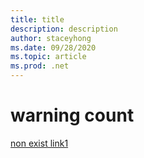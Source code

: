 ```yaml
---
title: title
description: description
author: staceyhong
ms.date: 09/28/2020
ms.topic: article
ms.prod: .net
---
```


# warning count
[non exist link1](../nonexisted1.md)
